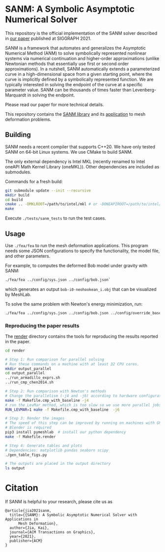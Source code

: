 # SANM: A Symbolic Asymptotic Numerical Solver

This repository is the official implementation of the SANM solver described in
[our paper](https://arxiv.org/abs/2105.08535) published at SIGGRAPH 2021.

SANM is a framework that automates and generalizes the Asymptotic Numerical
Method (ANM) to solve symbolically represented nonlinear systems via numerical
continuation and higher-order approximations (unlike Newtonian methods that
essentially use first or second order approximations). In a nutshell, SANM
automatically extends a parameterized curve in a high-dimensional space from a
given starting point, where the curve is implicitly defined by a symbolically
represented function. We are typically interested in solving the endpoint of the
curve at a specific parameter value. SANM can be thousands of times faster than
Levenberg-Marquardt in solving the endpoint.

Please read our paper for more technical details.

This repository contains the [SANM library](libsanm) and its [application](fea)
to mesh deformation problems.

## Building

SANM needs a recent compiler that supports C++20. We have only tested SANM on
64-bit Linux systems. We use CMake to build SANM.

The only external dependency is Intel MKL (recently renamed to Intel oneAPI Math
Kernel Library (oneMKL)). Other dependencies are included as submodules.

Commands for a fresh build:

```sh
git submodule update --init --recursive
mkdir build
cd build
cmake .. -DMKLROOT=/path/to/intel/mkl # or -DONEAPIROOT=/path/to/intel/oneapi
make
```

Execute `./tests/sanm_tests` to run the test cases.

## Usage

Use `./fea/fea` to run the mesh deformation applications. This program needs
some JSON configurations to specify the functionality, the model file, and other
parameters.

For example, to computes the deformed Bob model under gravity with SANM:
```sh
./fea/fea ../config/sys.json ../config/bob.json`
```
which generates an output `bob-i0-neohookean_i.obj` that can be visualized by
MeshLab.

To solve the same problem with Newton's energy minimization, run:
```sh
./fea/fea ../config/sys.json ../config/bob.json ../config/override_baseline_noproj.json
```

### Reproducing the paper results

The [render](render) directory contains the tools for reproducing the results
reported in the paper.

```sh
cd render

# Step 1: Run comparison for parallel solving
# Run these commands on a machine with at least 32 CPU cores.
mkdir output_parallel
cd output_parallel
../run_armadillo_exprs.sh
../run_cmp_chen2014.sh

# Step 2: Run comparison with Newton's methods
# Change the parallelism (-j4 and -j6) according to hardware configuration
make -f Makefile.cmp_with_baseline -j4
# run the LevMar method, which is too slow so we use more parallel jobs
RUN_LEVMAR=1 make -f Makefile.cmp_with_baseline  -j6

# Step 3: Render the images
# The speed of this step can be improved by running on machines with GPUs.
# Blender is required
pip3 install pymeshlab  # install our python dependency
make -f Makefile.render

# Step 4: Generate tables and plots
# Dependencies: matplotlib pandas seaborn scipy
./gen_table_figs.py

# The outputs are placed in the output directory
ls output
```

# Citation

If SANM is helpful to your research, please cite us as

```text
@article{jia2021sanm,
  title={{SANM}: A Symbolic Asymptotic Numerical Solver with Applications in
      Mesh Deformation},
  author={Jia, Kai},
  journal={ACM Transactions on Graphics},
  year={2021},
  publisher={ACM}
}
```

